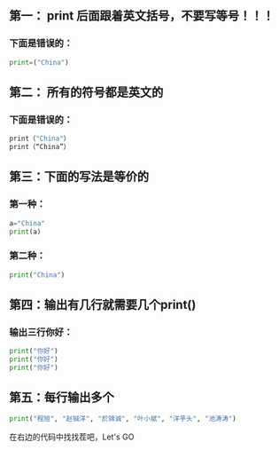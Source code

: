 ## 第一： print 后面跟着英文括号，不要写等号！！！

### 下面是错误的：

```py
print=("China")
```

## 第二： 所有的符号都是英文的

### 下面是错误的：

```py
print（"China"）
print（“China”）
```


## 第三：下面的写法是等价的

### 第一种：
```py
a="China"
print(a)
```

### 第二种：
```py
print("China")
```

## 第四：输出有几行就需要几个print()

### 输出三行你好：

```py
print("你好")
print("你好")
print("你好")
```

## 第五：每行输出多个

```py
print("程旭", "赵铖洋", "於锦诚", "叶小斌", "洋芋头", "池涛涛")
```

在右边的代码中找找茬吧，Let's GO